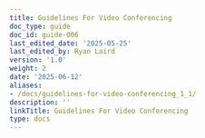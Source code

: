 ```yaml
---
title: Guidelines For Video Conferencing
doc_type: guide
doc_id: guide-006
last_edited_date: '2025-05-25'
last_edited_by: Ryan Laird
version: '1.0'
weight: 2
date: '2025-06-12'
aliases:
- /docs/guidelines-for-video-conferencing_1_1/
description: ''
linkTitle: Guidelines For Video Conferencing
type: docs
---
```


<!-- Unsupported block type: table_of_contents -->

<!-- Unsupported block type: unsupported -->
